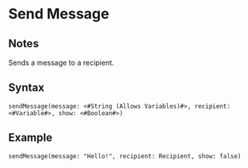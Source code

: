# Send Message

## Notes
Sends a message to a recipient.

## Syntax

```
sendMessage(message: <#String (Allows Variables)#>, recipient: <#Variable#>, show: <#Boolean#>)
```

## Example
```
sendMessage(message: "Hello!", recipient: Recipient, show: false)
```
